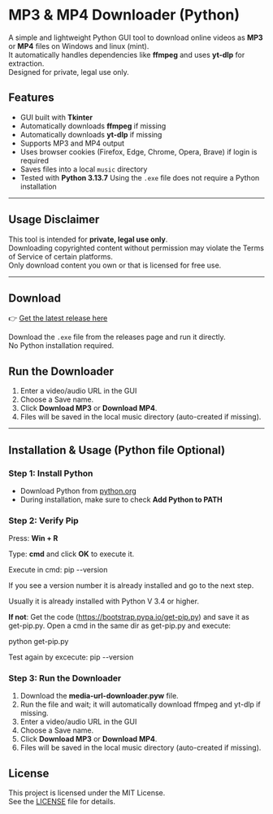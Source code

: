 # MP3 & MP4 Downloader (Python)

A simple and lightweight Python GUI tool to download online videos as **MP3** or **MP4** files on Windows and linux (mint).  
It automatically handles dependencies like **ffmpeg** and uses **yt-dlp** for extraction.  
Designed for private, legal use only. 

## Features
- GUI built with **Tkinter**
- Automatically downloads **ffmpeg** if missing
- Automatically downloads **yt-dlp** if missing 
- Supports MP3 and MP4 output
- Uses browser cookies (Firefox, Edge, Chrome, Opera, Brave) if login is required
- Saves files into a local `music` directory
- Tested with **Python 3.13.7**
Using the `.exe` file does not require a Python installation

---

## Usage Disclaimer
This tool is intended for **private, legal use only**.  
Downloading copyrighted content without permission may violate the Terms of Service of certain platforms.  
Only download content you own or that is licensed for free use.  

---

## Download
👉 [Get the latest release here](https://github.com/st155213/media-url-downloader-Python/releases)

Download the `.exe` file from the releases page and run it directly.  
No Python installation required.  
##  Run the Downloader
1. Enter a video/audio URL in the GUI
2. Choose a Save name.
3. Click __Download MP3__ or __Download MP4__.
4. Files will be saved in the local music directory (auto-created if missing).

---
## Installation & Usage (Python file __Optional__)

### Step 1: Install Python
- Download Python from [python.org](https://www.python.org/)  
- During installation, make sure to check **Add Python to PATH**

### Step 2: Verify Pip
Press: __Win + R__

Type: __cmd__
and click __OK__ to execute it. 
 
Execute in cmd: pip --version

If you see a version number it is already installed and go to the next step.

Usually it is already installed with Python V 3.4 or higher.

__If not__:
  Get the code (https://bootstrap.pypa.io/get-pip.py) and save it as get-pip.py.
  Open a cmd in the same dir as get-pip.py and execute: 
  
  python get-pip.py
  
  Test again by excecute: pip --version
### Step 3: Run the Downloader
1. Download the __media-url-downloader.pyw__ file.
2. Run the file and wait; it will automatically download ffmpeg and yt-dlp if missing.
3. Enter a video/audio URL in the GUI
4. Choose a Save name.
5. Click __Download MP3__ or __Download MP4__.
6. Files will be saved in the local music directory (auto-created if missing).

## License

This project is licensed under the MIT License.  
See the [LICENSE](LICENSE) file for details.




